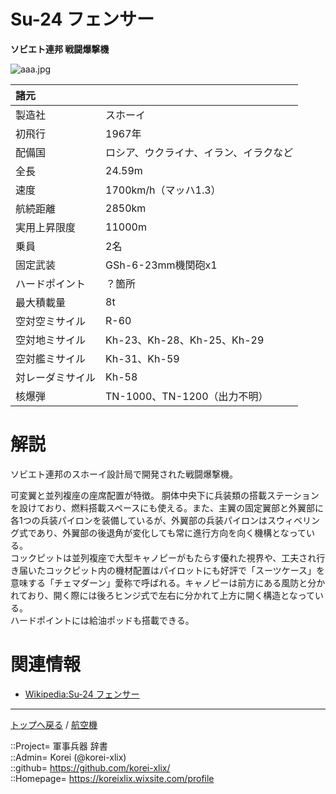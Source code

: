 # Su-24 フェンサー
**ソビエト連邦 戦闘爆撃機**

![aaa.jpg](https://bn02pap001files.storage.live.com/y4mlpjFvdnCa6Veu5qyP4X4BG6pVIe0gpA8yPJa8uGKYi5UsyjCwEkG3O_Jpxn41C3O4y1N7rzC5BVZe80i-wlJ8RAcTT5cvdCOdkhcIGRrrXN-SiNTa8RWXbyIXMXhjKJdzFqzchho9usojr9_vuxcIH961D4kmYin9w3ByA7VLB9K4luDUrIOxi5sPdjiEEu7?width=640&height=424&cropmode=none)  
  


|諸元  |  |
|:--|:--|
|製造社  |スホーイ  |
|初飛行  |1967年  |
|配備国  |ロシア、ウクライナ、イラン、イラクなど  |
|全長    |24.59m  |
|速度    |1700km/h（マッハ1.3）  |
|航続距離  |2850km  |
|実用上昇限度|11000m  |
|乗員    |2名  |
|固定武装  |GSh-6-23mm機関砲x1  |
|ハードポイント  |？箇所  |
|最大積載量  |8t  |
|空対空ミサイル  |R-60  |
|空対地ミサイル  |Kh-23、Kh-28、Kh-25、Kh-29  |
|空対艦ミサイル  |Kh-31、Kh-59  |
|対レーダミサイル  |Kh-58  |
|核爆弾  |TN-1000、TN-1200（出力不明）  |


# 解説
ソビエト連邦のスホーイ設計局で開発された戦闘爆撃機。  
  
可変翼と並列複座の座席配置が特徴。
胴体中央下に兵装類の搭載ステーションを設けており、燃料搭載スペースにも使える。また、主翼の固定翼部と外翼部に各1つの兵装パイロンを装備しているが、外翼部の兵装パイロンはスウィベリング式であり、外翼部の後退角が変化しても常に進行方向を向く機構となっている。  
コックピットは並列複座で大型キャノピーがもたらす優れた視界や、工夫され行き届いたコックピット内の機材配置はパイロットにも好評で「スーツケース」を意味する「チェマダーン」愛称で呼ばれる。キャノピーは前方にある風防と分かれており、開く際には後ろヒンジ式で左右に分かれて上方に開く構造となっている。  
ハードポイントには給油ポッドも搭載できる。  



# 関連情報
* [Wikipedia:Su-24 フェンサー](https://bit.ly/3p2PVow)


***
[トップへ戻る](/readme.md) / [航空機](/plane/readme.md)  
  
::Project= 軍事兵器 辞書  
::Admin= Korei (@korei-xlix)  
::github= https://github.com/korei-xlix/  
::Homepage= https://koreixlix.wixsite.com/profile  
